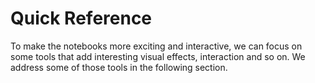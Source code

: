 # Quick Reference

To make the notebooks more exciting and interactive, we can focus on some tools that add interesting visual effects, interaction and so on. We address some of those tools in the following section.
